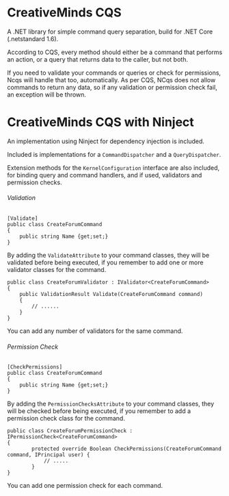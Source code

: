 # CreativeMinds CQS

A .NET library for simple command query separation, build for .NET Core (.netstandard 1.6).

According to CQS, every method should either be a command that performs an action, or a query that returns data to the caller, but not both.

If you need to validate your commands or queries or check for permissions, Ncqs will handle that too, automatically. As per CQS, NCqs does not allow commands to return any data, so if any validation or permission check fail, an exception will be thrown.

# CreativeMinds CQS with Ninject

An implementation using Ninject for dependency injection is included.

Included is implementations for a ```CommandDispatcher``` and a ```QueryDispatcher```.

Extension methods for the ```KernelConfiguration``` interface are also included, for binding query and command handlers, and if used, validators and permission checks.

###### Validation
```
[Validate]
public class CreateForumCommand 
{
	public string Name {get;set;}
}
```
By adding the ```ValidateAttribute``` to your command classes, they will be validated before being executed, if you remember to add one or more validator classes for the command.

```
public class CreateForumValidator : IValidator<CreateForumCommand>
{
	public ValidationResult Validate(CreateForumCommand command) 
	{
		// ......
	}
}
```
You can add any number of validators for the same command.

###### Permission Check
```
[CheckPermissions]
public class CreateForumCommand 
{
	public string Name {get;set;}
}
```
By adding the ```PermissionChecksAttribute``` to your command classes, they will be checked before being executed, if you remember to add a permission check class for the command.

```
public class CreateForumPermissionCheck : IPermissionCheck<CreateForumCommand>
{
		protected override Boolean CheckPermissions(CreateForumCommand command, IPrincipal user) {
			// .....
		}
}
```
You can add one permission check for each command.

